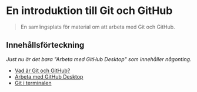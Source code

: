 # En introduktion till Git och GitHub

> En samlingsplats för material om att arbeta med Git och GitHub.

## Innehållsförteckning

*Just nu är det bara "Arbeta med GitHub Desktop" som innehåller någonting.*

* [Vad är Git och GitHub?](what-is-git-and-github.md)
* [Arbeta med GitHub Desktop](working-with-github-desktop.md)
* [Git i terminalen](git-cli.md)

